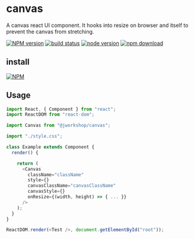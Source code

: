 # canvas

A canvas react UI component.
It hooks into resize on browser and itself to prevent the canvas from stretching.

[![NPM version][npm-image]][npm-url]
[![build status][travis-image]][travis-url]
[![node version][node-image]][node-url]
[![npm download][download-image]][download-url]

[npm-image]: http://img.shields.io/npm/v/@jworkshop/canvas.svg
[npm-url]: http://npmjs.org/package/@jworkshop/canvas
[travis-image]: https://img.shields.io/travis/JWorkshop/canvas.svg
[travis-url]: https://travis-ci.org/JWorkshop/canvas
[node-image]: https://img.shields.io/badge/node.js-%3E=_0.10-green.svg
[node-url]: http://nodejs.org/download/
[download-image]: https://img.shields.io/npm/dm/@jworkshop/canvas.svg
[download-url]: https://npmjs.org/package/@jworkshop/canvas

## install

[![NPM](https://nodei.co/npm/@jworkshop/canvas.png)](https://nodei.co/npm/@jworkshop/canvas)

## Usage

```javascript
import React, { Component } from "react";
import ReactDOM from "react-dom";

import Canvas from "@jworkshop/canvas";

import "./style.css";

class Example extends Component {
  render() {

    return (
      <Canvas
        className="className"
        style={}
        canvasClassName="canvasClassName"
        canvasStyle={}
        onResize={(width, height) => { ... }}
      />
    );
  }
}

ReactDOM.render(<Test />, document.getElementById("root"));
```
